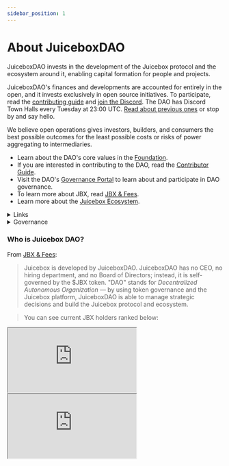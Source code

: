 ```yaml
---
sidebar_position: 1
---
```


# About JuiceboxDAO

JuiceboxDAO invests in the development of the Juicebox protocol and the ecosystem around it, enabling capital formation for people and projects.

JuiceboxDAO's finances and developments are accounted for entirely in the open, and it invests exclusively in open source initiatives. To participate, read the [contributing guide](contribute) and [join the Discord](https://discord.gg/juicebox). The DAO has Discord Town Halls every Tuesday at 23:00 UTC. [Read about previous ones](/town-hall) or stop by and say hello.

We believe open operations gives investors, builders, and consumers the best possible outcomes for the least possible costs or risks of power aggregating to intermediaries.

- Learn about the DAO's core values in the [Foundation](foundation).
- If you are interested in contributing to the DAO, read the [Contributor Guide](contribute).
- Visit the DAO's [Governance Portal](https://jbdao.org) to learn about and participate in DAO governance.
- To learn more about JBX, read [JBX & Fees](/dao/jbx/).
- Learn more about the [Juicebox Ecosystem](/user/resources/ecosystem/).

<details>

<summary>Links</summary>

#### Website

[juicebox.money](https://juicebox.money/)<br/>
[Sepolia juicebox.money](https://sepolia.juicebox.money/)<br/>
[JuiceboxDAO v1 Project](https://juicebox.money/p/juicebox)<br/>
[JuiceboxDAO v2/v3 Project](https://juicebox.money/@juicebox)

#### Community

[Discord](https://discord.gg/juicebox)<br/>
[Twitter](https://twitter.com/juiceboxETH)<br/>
[Cryptovoxels Lounge](http://juicebox.lexicondevils.xyz/)<br/>
[YouTube](https://www.youtube.com/c/juiceboxdao)

#### Resources

[Github](https://github.com/jbx-protocol)<br/>
[Analytics](reference/analytics/)<br/>
[JuiceTool](https://juicetool.xyz/)<br/>
[Notion](https://juicebox.notion.site/Juicebox-Notion-7b2436cec0c145c88b3efa0376c6dba3)<br/>
[Brand Kit](/user/brand-kit/)

</details>

<details>

<summary>Governance</summary>

Juicebox governance runs on a [14 day cycle](process) – proposals receive "temperature checks" in Discord, and are ratified in the DAO's [Snapshot space](https://juicetool.xyz/snapshot/jbdao.eth). You can follow this through our governance portal [jbdao.org](https://jbdao.org), or read our [Governance Process](process) to learn more.

#### Main Links

[Governance Portal](https://jbdao.org)<br/>
[Juicebox Snapshot](https://snapshot.org/#/jbdao.eth)<br/>
[Snapshot Delegation](https://vote.juicebox.money/#/delegate/jbdao.eth)

#### Resources

[How to Make a Governance Proposal](proposals)<br/>
[Governance Process](process)<br/>
[Juicebox DAO Foundation](foundation)

</details>

### Who is Juicebox DAO?

From [JBX & Fees](/dao/jbx/):

> Juicebox is developed by JuiceboxDAO. JuiceboxDAO has no CEO, no hiring department, and no Board of Directors; instead, it is self-governed by the $JBX token. "DAO" stands for *Decentralized Autonomous Organization* — by using token governance and the Juicebox platform, JuiceboxDAO is able to manage strategic decisions and build the Juicebox protocol and ecosystem.

>
> You can see current JBX holders ranked below:

<style>{`iframe {
  width: 100%;
  min-height: 400px;
  display: inline-block;
  background-color: #f5f5f5;
  border-radius: 5px;
}

.wrapper {
  display: grid;
  gap: 20px;
}

`}</style>

<div class="wrapper">
  <iframe src="https://dune.com/embeds/2331798/3817364"></iframe>
  <iframe src="https://dune.com/embeds/2331798/3817394"></iframe>
</div>
